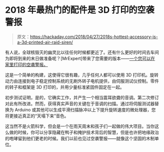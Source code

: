 # 2018 年最热门的配件是 3D 打印的空袭警报

> 原文：<https://hackaday.com/2018/04/27/2018s-hottest-accessory-is-a-3d-printed-air-raid-siren/>

有人说，全球核毁灭的幽灵比以往任何时候都更近了。还有什么更好的时间去车间为即将到来的末日做准备呢？[MrExpert]带来了您需要的版本——[一个您可以在家里打印的空袭警报。](https://www.youtube.com/watch?v=pXM9Kn529-Q)

这是一个简单的构建，这使得它很有趣，几乎任何人都可以使用 3D 打印机。旋转动力由连接到电子稳定控制系统的无刷外转子电机提供，由伺服测试仪控制。零件的转子和框架是 3D 打印的，并用少量标准紧固件固定在一起。

初步测试证明，是的，它确实工作，并产生一个相当震耳欲聋的音调。第二次修订对此有所改进。然而，获得真实声音的关键在于音调的扫描。通过将伺服测试器替换为 Arduino 或其他可以生成平滑扫描脉冲以上下提升旋转速度的微处理器，您将更接近真正的“天塌下来”音色。

这当然不是火箭科学，但会是一个在雨天周末和孩子们一起做的伟大项目。当你这么做的时候，你可以分享隐藏在鸭子和掩护技术背后的智慧，但是也许把地缘政治的咆哮留到他们更老的时候。我们以前也见过空袭警报——就像这个坚固的木制单位。